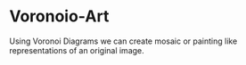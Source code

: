 # Voronoio-Art
Using Voronoi Diagrams we can create mosaic or painting like representations of an original image.
